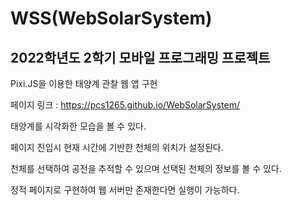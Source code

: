 WSS(WebSolarSystem)
==
2022학년도 2학기 모바일 프로그래밍 프로젝트 
--

Pixi.JS을 이용한 태양계 관찰 웹 앱 구현

페이지 링크 : <https://pcs1265.github.io/WebSolarSystem/>


태양계를 시각화한 모습을 볼 수 있다.

페이지 진입시 현재 시간에 기반한 천체의 위치가 설정된다.

천체를 선택하여 공전을 추적할 수 있으며 선택된 천체의 정보를 볼 수 있다.

정적 페이지로 구현하여 웹 서버만 존재한다면 실행이 가능하다.

